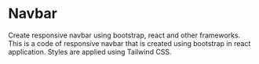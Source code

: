 # Navbar 
Create responsive navbar using bootstrap, react and other frameworks. 
This is a code of responsive navbar that is created using bootstrap in react application. 
Styles are applied using Tailwind CSS. 
